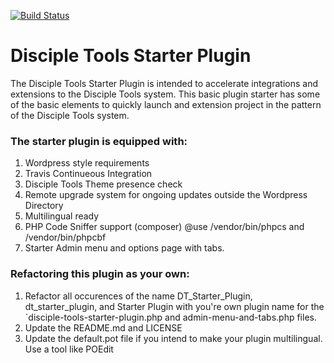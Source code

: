 [![Build Status](https://travis-ci.org/DiscipleTools/disciple-tools-starter-plugin.svg?branch=master)](https://travis-ci.org/DiscipleTools/disciple-tools-starter-plugin)

# Disciple Tools Starter Plugin
The Disciple Tools Starter Plugin is intended to accelerate integrations and extensions to the Disciple Tools system.
This basic plugin starter has some of the basic elements to quickly launch and extension project in the pattern of
the Disciple Tools system.


### The starter plugin is equipped with:
1. Wordpress style requirements
1. Travis Continueous Integration
1. Disciple Tools Theme presence check
1. Remote upgrade system for ongoing updates outside the Wordpress Directory
1. Multilingual ready
1. PHP Code Sniffer support (composer) @use /vendor/bin/phpcs and /vendor/bin/phpcbf
1. Starter Admin menu and options page with tabs.

### Refactoring this plugin as your own:
1. Refactor all occurences of the name DT_Starter_Plugin, dt_starter_plugin, and Starter Plugin with you're own plugin
name for the `disciple-tools-starter-plugin.php and admin-menu-and-tabs.php files.
1. Update the README.md and LICENSE
1. Update the default.pot file if you intend to make your plugin multilingual. Use a tool like POEdit
